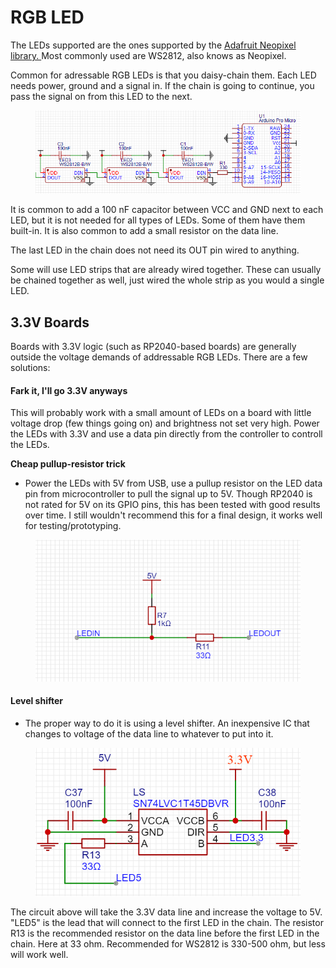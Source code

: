# RGB LED

The LEDs supported are the ones supported by the [Adafruit Neopixel library. ](https://github.com/adafruit/Adafruit\_NeoPixel) Most commonly used are WS2812, also knows as Neopixel.&#x20;

Common for adressable RGB LEDs is that you daisy-chain them. Each LED needs power, ground and a signal in. If the chain is going to continue, you pass the signal on from this LED to the next.

<figure><img src="../.gitbook/assets/image (8) (1) (1).png" alt=""><figcaption></figcaption></figure>

It is common to add a 100 nF capacitor between VCC and GND next to each LED, but it is not needed for all types of LEDs. Some of them have them built-in. It is also common to add a small resistor on the data line.&#x20;

The last LED in the chain does not need its OUT pin wired to anything.

Some will use LED strips that are already wired together. These can usually be chained together as well, just wired the whole strip as you would a single LED.&#x20;

## 3.3V Boards

Boards with 3.3V logic (such as RP2040-based boards) are generally outside the voltage demands of addressable RGB LEDs. There are a few solutions:

#### Fark it, I'll go 3.3V anyways

This will probably work with a small amount of LEDs on a board with little voltage drop (few things going on) and brightness not set very high. Power the LEDs with 3.3V and use a data pin directly from the controller to controll the LEDs.

**Cheap pullup-resistor trick**

* Power the LEDs with 5V from USB, use a pullup resistor on the LED data pin from microcontroller to pull the signal up to 5V. Though RP2040 is not rated for 5V on its GPIO pins, this has been tested with good results over time. I still wouldn't recommend this for a final design, it works well for testing/prototyping.&#x20;

<figure><img src="../.gitbook/assets/image (17) (1) (1).png" alt=""><figcaption></figcaption></figure>

#### Level shifter

* The proper way to do it is using a level shifter. An inexpensive IC that changes to voltage of the data line to whatever to put into it.&#x20;

<figure><img src="../.gitbook/assets/image (31) (1).png" alt=""><figcaption></figcaption></figure>

The circuit above will take the 3.3V data line and increase the voltage to 5V. "LED5" is the lead that will connect to the first LED in the chain. The resistor R13 is the recommended resistor on the data line before the first LED in the chain. Here at 33 ohm. Recommended for WS2812 is 330-500 ohm, but less will work well.&#x20;
